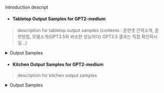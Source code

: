 Introduction descript

* #### <span style="background-color:#F5F5F5">Tabletop Output Samples for GPT2-medium</span>
> description for tabletop output samples (contents : 훈련셋 간략소개, 훈련방법, 모델소개(GPT3.5와 비슷한 성능이다) GPT3.5 결과는 직접 확인하시길...)
<details>
  <summary> Output Samples </summary>
  
  ```
  input=
  "Objects= ['Yellow square block', 'Red square block', 'Yellow bowl', 'Green square block']
  Command= Arrange the square blocks in different corners.
  Action steps= "
  
  output=
  "Step 1. PICK up the RED SQUARE BLOCK. (ACTION: PICK | TARGET: RED SQUARE BLOCK)
  Step 2. PLACE the red square block to the TOP LEFT CORNER of the table. (ACTION: PLACE | TARGET: TOP LEFT CORNER)
  Step 3. PICK up the YELLOW SQUARE BLOCK. (ACTION: PICK | TARGET: YELLOW SQUARE BLOCK)
  Step 4. PLACE the yellow square block to the BOTTOM RIGHT CORNER of the table. (ACTION: PLACE | TARGET: BOTTOM RIGHT CORNER)
  Step 5. PICK up the GREEN SQUARE BLOCK. (ACTION: PICK | TARGET: GREEN SQUARE BLOCK)
  Step 6. PLACE the green square block to the TOP RIGHT CORNER of the table. (ACTION: PLACE | TARGET: TOP RIGHT CORNER) "
  ```

</details>   

   
* #### Kitchen Output Samples for GPT2-medium
> description for kitchen output samples
<details>
  <summary> Output Samples </summary>
  
  ```
  input=
  
  output=
  ```

</details>
